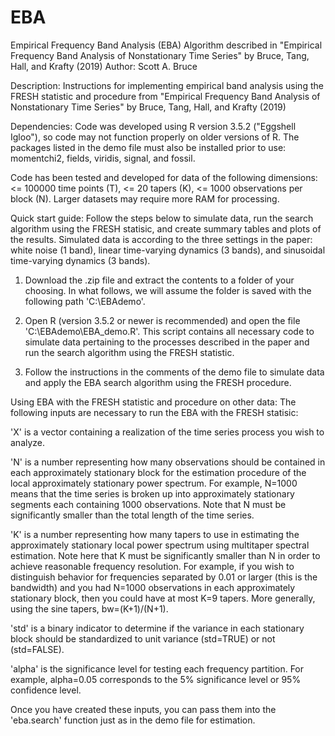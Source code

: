 # EBA
Empirical Frequency Band Analysis (EBA) Algorithm described in "Empirical Frequency Band Analysis of Nonstationary Time Series" by Bruce, Tang, Hall, and Krafty (2019)
Author: Scott A. Bruce

Description: Instructions for implementing empirical band analysis
using the FRESH statistic and procedure from "Empirical Frequency 
Band Analysis of Nonstationary Time Series"
by Bruce, Tang, Hall, and Krafty (2019)

Dependencies: 
Code was developed using R version 3.5.2 ("Eggshell Igloo"), so code
may not function properly on older versions of R.  The packages listed
in the demo file must also be installed prior to use: momentchi2, fields,
viridis, signal, and fossil.

Code has been tested and developed for data of the following dimensions:
<= 100000 time points (T), <= 20 tapers (K), <= 1000 observations per block (N).
Larger datasets may require more RAM for processing. 

Quick start guide:
Follow the steps below to simulate data, run the search algorithm
using the FRESH statisic, and create summary tables and plots of the results.
Simulated data is according to the three settings in the paper: white noise (1 band),
linear time-varying dynamics (3 bands), and sinusoidal time-varying dynamics (3 bands).

1) Download the .zip file and extract the contents to a folder of your
choosing. In what follows, we will assume the folder is saved with the
following path 'C:\EBAdemo'.

2) Open R (version 3.5.2 or newer is recommended) and open the file 
'C:\EBAdemo\EBA_demo.R'. This script contains
all necessary code to simulate data pertaining to the processes
described in the paper and run the search algorithm using the FRESH
statistic.

3) Follow the instructions in the comments of the demo file to simulate
data and apply the EBA search algorithm using the FRESH procedure. 

Using EBA with the FRESH statistic and procedure on other data:
The following inputs are necessary to run the EBA with the FRESH statisic:

'X' is a vector containing a realization of the time series process you wish
to analyze. 

'N' is a number representing how many observations should be contained in
each approximately stationary block for the estimation procedure of the local
approximately stationary power spectrum.  For example, N=1000 means that the
time series is broken up into approximately stationary segments each containing
1000 observations.  Note that N must be significantly smaller than the total
length of the time series.

'K' is a number representing how many tapers to use in estimating the approximately
stationary local power spectrum using multitaper spectral estimation.  Note here that
K must be significantly smaller than N in order to achieve reasonable frequency
resolution.  For example, if you wish to distinguish behavior for frequencies separated
by 0.01 or larger (this is the bandwidth) and you had N=1000 observations in each 
approximately stationary block, then you could have at most K=9 tapers.  More generally,
using the sine tapers, bw=(K+1)/(N+1). 

'std' is a binary indicator to determine if the variance in each stationary block
should be standardized to unit variance (std=TRUE) or not (std=FALSE).

'alpha' is the significance level for testing each frequency partition.  For example,
alpha=0.05 corresponds to the 5% significance level or 95% confidence level. 

Once you have created these inputs, you can pass them into the 'eba.search' function 
just as in the demo file for estimation.
